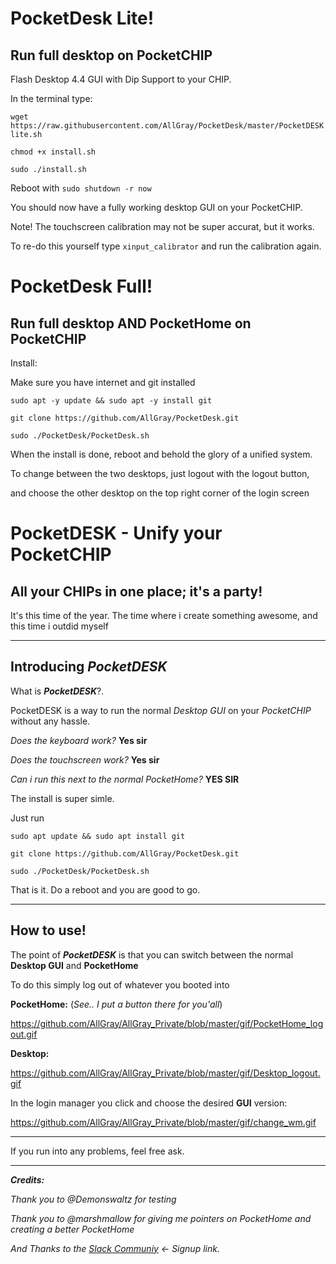 # PocketDesk Lite!
## Run full desktop on PocketCHIP

Flash Desktop 4.4 GUI with Dip Support to your CHIP.

In the terminal type: 

`wget https://raw.githubusercontent.com/AllGray/PocketDesk/master/PocketDESKlite.sh`

`chmod +x install.sh`

`sudo ./install.sh`

Reboot with `sudo shutdown -r now`

You should now have a fully working desktop GUI on your PocketCHIP.
 
Note! The touchscreen calibration may not be super accurat, but it works.
 
To re-do this yourself type `xinput_calibrator` and run the calibration again.


# PocketDesk Full!
## Run full desktop AND PocketHome on PocketCHIP

Install:

Make sure you have internet and git installed

`sudo apt -y update && sudo apt -y install git`

`git clone https://github.com/AllGray/PocketDesk.git`

`sudo ./PocketDesk/PocketDesk.sh`



When the install is done, reboot and behold the glory of a unified system.

To change between the two desktops, just logout with the logout button, 

and choose the other desktop on the top right corner of the login screen


# PocketDESK - Unify your PocketCHIP

## All your CHIPs in one place; it's a party!

It's this time of the year. The time where i create something awesome, and this time i outdid myself


----------

## Introducing _**PocketDESK**_

What is _**PocketDESK**_?.

PocketDESK is a way to run the normal _Desktop GUI_ on your _PocketCHIP_ without any hassle. 

_Does the keyboard work?_  **Yes sir**

_Does the touchscreen work?_  **Yes sir**

_Can i run this next to the normal PocketHome?_ **YES SIR**


The install is super simle.

Just run

    sudo apt update && sudo apt install git

    git clone https://github.com/AllGray/PocketDesk.git

    sudo ./PocketDesk/PocketDesk.sh

That is it. Do a reboot and you are good to go.



----------

## How to use!


The point of **_PocketDESK_** is that you can switch between the normal **Desktop GUI** and **PocketHome**

To do this simply log out of whatever you booted into

**PocketHome:** (_See.. I put a button there for you'all_)

https://github.com/AllGray/AllGray_Private/blob/master/gif/PocketHome_logout.gif


**Desktop:** 

https://github.com/AllGray/AllGray_Private/blob/master/gif/Desktop_logout.gif



In the login manager you click and choose the desired **GUI** version:

https://github.com/AllGray/AllGray_Private/blob/master/gif/change_wm.gif



----------



If you run into any problems, feel free ask.



----------

_**Credits:**_ 

_Thank you to @Demonswaltz for testing_

_Thank you to @marshmallow for giving me pointers on PocketHome and creating a better PocketHome_

_And Thanks to the [Slack Communiy](https://slofile.com/slack/chipster)   <- Signup link._


